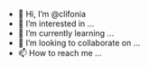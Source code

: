 - 👋 Hi, I’m @clifonia
- 👀 I’m interested in ...
- 🌱 I’m currently learning ...
- 💞️ I’m looking to collaborate on ...
- 📫 How to reach me ...

<!---
clifonia/clifonia is a ✨ special ✨ repository because its `README.md` (this file) appears on your GitHub profile.
You can click the Preview link to take a look at your changes.
--->
